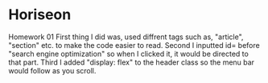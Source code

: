 # Horiseon
Homework 01
First thing I did was, used diffrent tags such as, "article", "section" etc. to make the code easier to read.
Second I inputted id= before "search engine optimization" so when I clicked it, it would be directed to that part.
Third I added "display: flex" to the header class so the menu bar would follow as you scroll.
